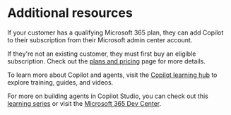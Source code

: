# Additional resources

If your customer has a qualifying Microsoft 365 plan, they can add Copilot to their subscription from their Microsoft admin center account.

If they're not an existing customer, they must first buy an eligible subscription. Check out the [plans and pricing](https://www.microsoft.com/microsoft-365/business/microsoft-365-plans-and-pricing) page for more details.

To learn more about Copilot and agents, visit the [Copilot learning hub](/copilot/) to explore training, guides, and videos.

For more on building agents in Copilot Studio, you can check out this [learning series](https://devblogs.microsoft.com/powerplatform/bells-whistles-building-with-microsoft-copilot-studio/) or visit the [Microsoft 365 Dev Center](https://developer.microsoft.com/microsoft-365/copilot).
